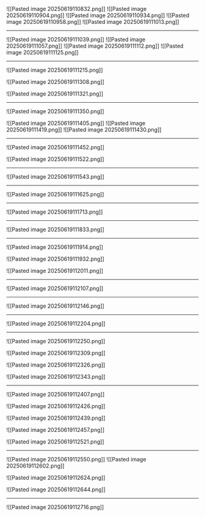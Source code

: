 
![[Pasted image 20250619110832.png]]
![[Pasted image 20250619110904.png]]
![[Pasted image 20250619110934.png]]
![[Pasted image 20250619110958.png]]
![[Pasted image 20250619111013.png]]

---

![[Pasted image 20250619111039.png]]
![[Pasted image 20250619111057.png]]
![[Pasted image 20250619111112.png]]
![[Pasted image 20250619111125.png]]

---

![[Pasted image 20250619111215.png]]

![[Pasted image 20250619111308.png]]

![[Pasted image 20250619111321.png]]

---

![[Pasted image 20250619111350.png]]

![[Pasted image 20250619111405.png]]
![[Pasted image 20250619111419.png]]
![[Pasted image 20250619111430.png]]

---

![[Pasted image 20250619111452.png]]

![[Pasted image 20250619111522.png]]

---

![[Pasted image 20250619111543.png]]

---

![[Pasted image 20250619111625.png]]

---

![[Pasted image 20250619111713.png]]

---

![[Pasted image 20250619111833.png]]

---

![[Pasted image 20250619111914.png]]

![[Pasted image 20250619111932.png]]

![[Pasted image 20250619112011.png]]

---

![[Pasted image 20250619112107.png]]

---

![[Pasted image 20250619112146.png]]

---

![[Pasted image 20250619112204.png]]

---

![[Pasted image 20250619112250.png]]

![[Pasted image 20250619112309.png]]

![[Pasted image 20250619112326.png]]

![[Pasted image 20250619112343.png]]

---

![[Pasted image 20250619112407.png]]

![[Pasted image 20250619112426.png]]

![[Pasted image 20250619112439.png]]

![[Pasted image 20250619112457.png]]

![[Pasted image 20250619112521.png]]

---

![[Pasted image 20250619112550.png]]
![[Pasted image 20250619112602.png]]

![[Pasted image 20250619112624.png]]

![[Pasted image 20250619112644.png]]

---

![[Pasted image 20250619112716.png]]



















